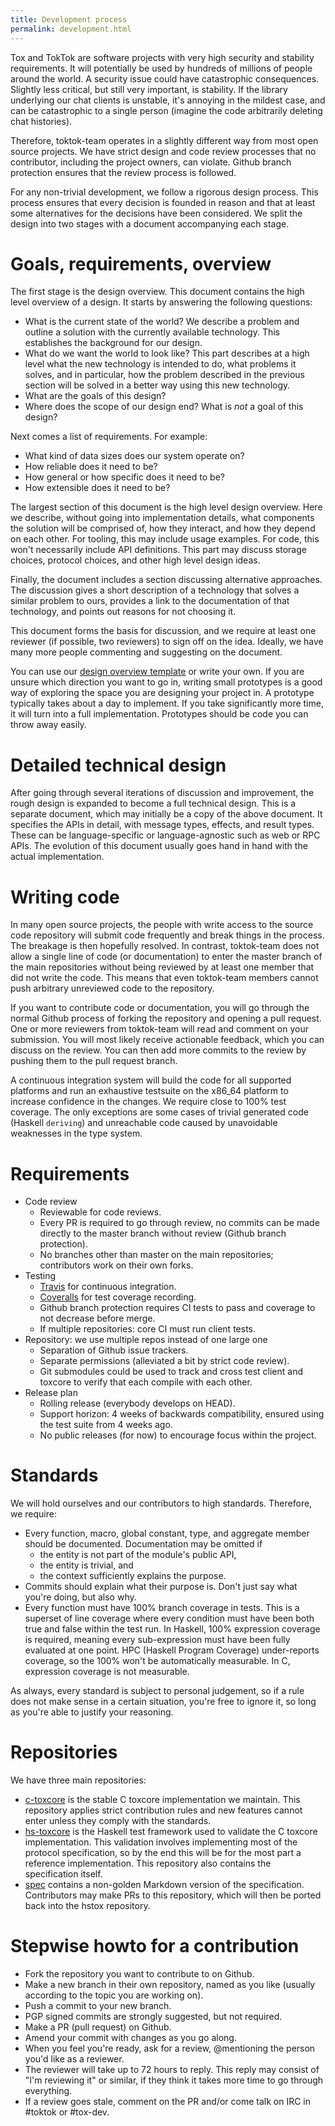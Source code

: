 ```yaml
---
title: Development process
permalink: development.html
---
```


Tox and TokTok are software projects with very high security and stability
requirements. It will potentially be used by hundreds of millions of people
around the world. A security issue could have catastrophic consequences.
Slightly less critical, but still very important, is stability. If the library
underlying our chat clients is unstable, it's annoying in the mildest case, and
can be catastrophic to a single person (imagine the code arbitrarily deleting
chat histories).

Therefore, toktok-team operates in a slightly different way from most open
source projects. We have strict design and code review processes that no
contributor, including the project owners, can violate. Github branch
protection ensures that the review process is followed.

For any non-trivial development, we follow a rigorous design process. This
process ensures that every decision is founded in reason and that at least some
alternatives for the decisions have been considered. We split the design into
two stages with a document accompanying each stage.

# Goals, requirements, overview

The first stage is the design overview. This document contains the high level
overview of a design. It starts by answering the following questions:

-   What is the current state of the world? We describe a problem and outline
    a solution with the currently available technology. This establishes the
    background for our design.
-   What do we want the world to look like? This part describes at a high
    level what the new technology is intended to do, what problems it solves,
    and in particular, how the problem described in the previous section will
    be solved in a better way using this new technology.
-   What are the goals of this design?
-   Where does the scope of our design end? What is *not* a goal of this
    design?

Next comes a list of requirements. For example:

-   What kind of data sizes does our system operate on?
-   How reliable does it need to be?
-   How general or how specific does it need to be?
-   How extensible does it need to be?

The largest section of this document is the high level design overview. Here we
describe, without going into implementation details, what components the
solution will be comprised of, how they interact, and how they depend on each
other. For tooling, this may include usage examples. For code, this won't
necessarily include API definitions. This part may discuss storage choices,
protocol choices, and other high level design ideas.

Finally, the document includes a section discussing alternative approaches. The
discussion gives a short description of a technology that solves a similar
problem to ours, provides a link to the documentation of that technology, and
points out reasons for not choosing it.

This document forms the basis for discussion, and we require at least one
reviewer (if possible, two reviewers) to sign off on the idea. Ideally, we have
many more people commenting and suggesting on the document.

You can use our [design overview template](designs/template.html) or write
your own. If you are unsure which direction you want to go in, writing small
prototypes is a good way of exploring the space you are designing your project
in. A prototype typically takes about a day to implement. If you take
significantly more time, it will turn into a full implementation. Prototypes
should be code you can throw away easily.

# Detailed technical design

After going through several iterations of discussion and improvement, the rough
design is expanded to become a full technical design. This is a separate
document, which may initially be a copy of the above document. It specifies the
APIs in detail, with message types, effects, and result types. These can be
language-specific or language-agnostic such as web or RPC APIs. The evolution
of this document usually goes hand in hand with the actual implementation.

# Writing code

In many open source projects, the people with write access to the source code
repository will submit code frequently and break things in the process. The
breakage is then hopefully resolved. In contrast, toktok-team does not allow a
single line of code (or documentation) to enter the master branch of the main
repositories without being reviewed by at least one member that did not write
the code. This means that even toktok-team members cannot push arbitrary
unreviewed code to the repository.

If you want to contribute code or documentation, you will go through the normal
Github process of forking the repository and opening a pull request. One or
more reviewers from toktok-team will read and comment on your submission. You
will most likely receive actionable feedback, which you can discuss on the
review. You can then add more commits to the review by pushing them to the pull
request branch.

A continuous integration system will build the code for all supported platforms
and run an exhaustive testsuite on the x86\_64 platform to increase confidence
in the changes. We require close to 100% test coverage. The only exceptions are
some cases of trivial generated code (Haskell `deriving`) and unreachable code
caused by unavoidable weaknesses in the type system.

# Requirements

-   Code review
    -   Reviewable for code reviews.
    -   Every PR is required to go through review, no commits can be made
        directly to the master branch without review (Github branch
        protection).
    -   No branches other than master on the main repositories; contributors
        work on their own forks.
-   Testing
    -   [Travis](https://travis-ci.com) for continuous integration.
    -   [Coveralls](https://coveralls.io) for test coverage recording.
    -   Github branch protection requires CI tests to pass and coverage to not
        decrease before merge.
    -   If multiple repositories: core CI must run client tests.
-   Repository: we use multiple repos instead of one large one
    -   Separation of Github issue trackers.
    -   Separate permissions (alleviated a bit by strict code review).
    -   Git submodules could be used to track and cross test client and
        toxcore to verify that each compile with each other.
-   Release plan
    -   Rolling release (everybody develops on HEAD).
    -   Support horizon: 4 weeks of backwards compatibility, ensured using the
        test suite from 4 weeks ago.
    -   No public releases (for now) to encourage focus within the project.

# Standards

We will hold ourselves and our contributors to high standards. Therefore, we
require:

-   Every function, macro, global constant, type, and aggregate member should
    be documented. Documentation may be omitted if
    -   the entity is not part of the module's public API,
    -   the entity is trivial, and
    -   the context sufficiently explains the purpose.
-   Commits should explain what their purpose is. Don't just say what you're
    doing, but also why.
-   Every function must have 100% branch coverage in tests. This is a superset
    of line coverage where every condition must have been both true and false
    within the test run. In Haskell, 100% expression coverage is required,
    meaning every sub-expression must have been fully evaluated at one point.
    HPC (Haskell Program Coverage) under-reports coverage, so the 100% won't
    be automatically measurable. In C, expression coverage is not measurable.

As always, every standard is subject to personal judgement, so if a rule does
not make sense in a certain situation, you're free to ignore it, so long as
you're able to justify your reasoning.

# Repositories

We have three main repositories:

-   [c-toxcore](https://github.com/TokTok/c-toxcore) is the stable C toxcore
    implementation we maintain. This repository applies strict contribution
    rules and new features cannot enter unless they comply with the standards.
-   [hs-toxcore](https://github.com/TokTok/hs-toxcore) is the Haskell test
    framework used to validate the C toxcore implementation. This validation
    involves implementing most of the protocol specification, so by the end
    this will be for the most part a reference implementation. This repository
    also contains the specification itself.
-   [spec](https://github.com/TokTok/spec) contains a non-golden Markdown
    version of the specification. Contributors may make PRs to this
    repository, which will then be ported back into the hstox repository.

# Stepwise howto for a contribution

-   Fork the repository you want to contribute to on Github.
-   Make a new branch in their own repository, named as you like (usually
    according to the topic you are working on).
-   Push a commit to your new branch.
-   PGP signed commits are strongly suggested, but not required.
-   Make a PR (pull request) on Github.
-   Amend your commit with changes as you go along.
-   When you feel you're ready, ask for a review, @mentioning the person you'd
    like as a reviewer.
-   The reviewer will take up to 72 hours to reply. This reply may consist of
    "I'm reviewing it" or similar, if they think it takes more time to go
    through everything.
-   If a review goes stale, comment on the PR and/or come talk on IRC in
    #toktok or #tox-dev.
